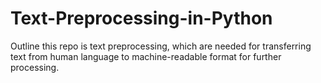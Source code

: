 # Text-Preprocessing-in-Python
Outline this repo is text preprocessing, which are needed for transferring text from human language to machine-readable format for further processing. 

